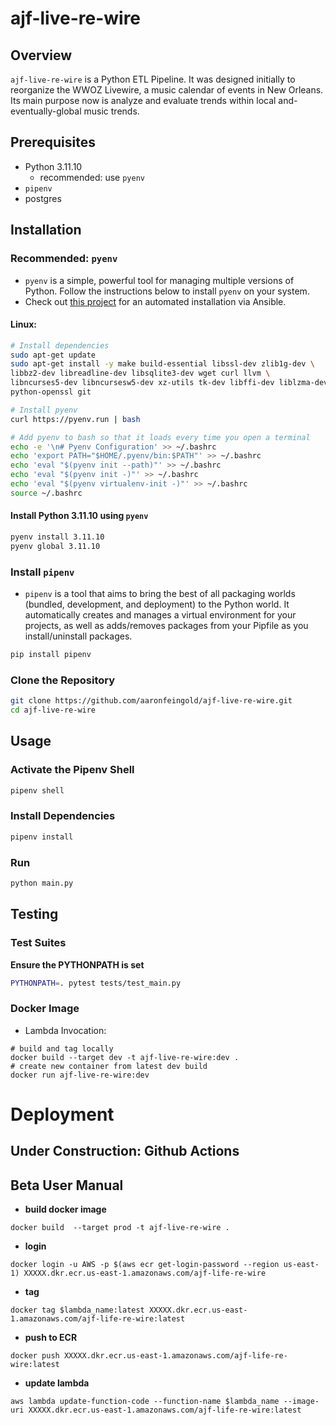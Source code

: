 # ajf-live-re-wire

## Overview
`ajf-live-re-wire` is a Python ETL Pipeline. It was designed initially to reorganize the WWOZ Livewire, a music calendar of events in New Orleans. Its main purpose now is analyze and evaluate trends within local and-eventually-global music trends.

## Prerequisites
- Python 3.11.10
  - recommended: use `pyenv`
- `pipenv`
- postgres


## Installation

### Recommended: `pyenv`
- `pyenv` is a simple, powerful tool for managing multiple versions of Python. Follow the instructions below to install `pyenv` on your system.
- Check out [this project](https://github.com/aaronfeingold/ajf-fedora-workstation-ansible?tab=readme-ov-file#fedora-workstation-ansible) for an automated installation via Ansible.

#### Linux:
```sh
# Install dependencies
sudo apt-get update
sudo apt-get install -y make build-essential libssl-dev zlib1g-dev \
libbz2-dev libreadline-dev libsqlite3-dev wget curl llvm \
libncurses5-dev libncursesw5-dev xz-utils tk-dev libffi-dev liblzma-dev \
python-openssl git

# Install pyenv
curl https://pyenv.run | bash

# Add pyenv to bash so that it loads every time you open a terminal
echo -e '\n# Pyenv Configuration' >> ~/.bashrc
echo 'export PATH="$HOME/.pyenv/bin:$PATH"' >> ~/.bashrc
echo 'eval "$(pyenv init --path)"' >> ~/.bashrc
echo 'eval "$(pyenv init -)"' >> ~/.bashrc
echo 'eval "$(pyenv virtualenv-init -)"' >> ~/.bashrc
source ~/.bashrc
```

#### Install Python 3.11.10 using `pyenv`
```sh
pyenv install 3.11.10
pyenv global 3.11.10
```

### Install `pipenv`
- `pipenv` is a tool that aims to bring the best of all packaging worlds (bundled, development, and deployment) to the Python world. It automatically creates and manages a virtual environment for your projects, as well as adds/removes packages from your Pipfile as you install/uninstall packages.

```sh
pip install pipenv
```

### Clone the Repository
```sh
git clone https://github.com/aaronfeingold/ajf-live-re-wire.git
cd ajf-live-re-wire
```

## Usage

### Activate the Pipenv Shell
```sh
pipenv shell
```

### Install Dependencies
```sh
pipenv install
```

### Run
```sh
python main.py
```

## Testing
### Test Suites
**Ensure the PYTHONPATH is set**
```sh
PYTHONPATH=. pytest tests/test_main.py
```
### Docker Image
- Lambda Invocation:
```
# build and tag locally
docker build --target dev -t ajf-live-re-wire:dev .
# create new container from latest dev build
docker run ajf-live-re-wire:dev
```


# Deployment
## Under Construction: Github Actions

## Beta User Manual

- **build docker image**
```
docker build  --target prod -t ajf-live-re-wire .
```
- **login**
```
docker login -u AWS -p $(aws ecr get-login-password --region us-east-1) XXXXX.dkr.ecr.us-east-1.amazonaws.com/ajf-life-re-wire
```
- **tag**
```
docker tag $lambda_name:latest XXXXX.dkr.ecr.us-east-1.amazonaws.com/ajf-life-re-wire:latest
```
- **push to ECR**
```
docker push XXXXX.dkr.ecr.us-east-1.amazonaws.com/ajf-life-re-wire:latest
```
- **update lambda**
```
aws lambda update-function-code --function-name $lambda_name --image-uri XXXXX.dkr.ecr.us-east-1.amazonaws.com/ajf-life-re-wire:latest
```
